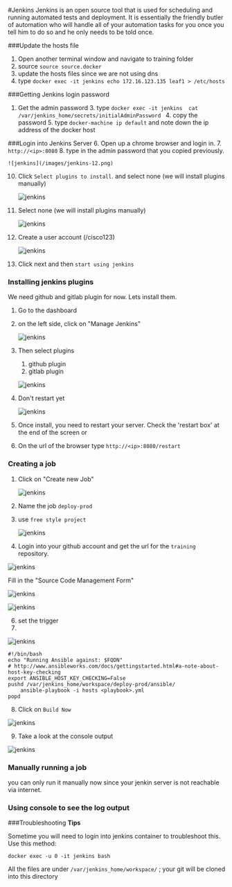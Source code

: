 #Jenkins
Jenkins is an open source tool that is used for scheduling and running automated tests and deployment.  It is essentially the friendly butler of automation who will handle all of your automation tasks for you once you tell him to do so and he only needs to be told once.

###Update the hosts file
1. Open another terminal window and navigate to training folder
2. source `source source.docker`
3. update the hosts files since we are not using dns
2. type `docker exec -it jenkins echo 172.16.123.135 leaf1 > /etc/hosts`


###Getting Jenkins login password
1. Get the admin password
	3. type `docker exec -it jenkins  cat /var/jenkins_home/secrets/initialAdminPassword `
	4. copy the password
	5. type `docker-machine ip default` and note down the ip address of the docker host

###Login into Jenkins Server
6. Open up a chrome browser and login in.
7. `http://<ip>:8080`
8. type in the admin password that you copied previously.

	![jenkins](/images/jenkins-12.png)
10. Click `Select plugins to install`. and select none (we will install plugins manually)

	![jenkins](/images/jenkins-200.png)

11. Select none (we will install plugins manually)

	![jenkins](/images/jenkins-13.png)

12. Create a user account (<yourid>/cisco123)

	![jenkins](/images/jenkins-201.png)

13. Click next and then `start using jenkins`



### Installing jenkins plugins

We need github and gitlab plugin for now.  Lets install them.

1. Go to the dashboard
2. on the left side, click on "Manage Jenkins"

	![jenkins](/images/jenkins-15.png)
3. Then select plugins
	1. github plugin
	2. gitlab plugin

	![jenkins](/images/jenkins-16.png)
5. Don't  restart yet

	![jenkins](/images/jenkins-17.png)
6. Once install, you need to restart your server. Check the 'restart box' at the end of the screen or
7. On the url of the browser type `http://<ip>:8080/restart`

### Creating a job
1. Click on "Create new Job"

 	![jenkins](/images/jenkins-jobs-1.png)
3. Name the job `deploy-prod`
4. use `free style project`

	![jenkins](/images/jenkins-jobs-2.png)

5. Login into your github account and get the url for the `training` repository.

![jenkins](/images/jenkins-jobs-3.png)

Fill in the "Source Code Management Form"

![jenkins](/images/jenkins-jobs-4.png)

![jenkins](/images/jenkins-jobs-8.png)

6. set the trigger
7.
![jenkins](/images/jenkins-jobs-6.png)

```
#!/bin/bash
echo "Running Ansible against: $FQDN"
# http://www.ansibleworks.com/docs/gettingstarted.html#a-note-about-host-key-checking
export ANSIBLE_HOST_KEY_CHECKING=False
pushd /var/jenkins_home/workspace/deploy-prod/ansible/
    ansible-playbook -i hosts <playbook>.yml
popd

```

8. Click on `Build Now`

 ![jenkins](/images/jenkins-jobs-10.png)

9. Take a look at the console output

 ![jenkins](/images/jenkins-jobs-9.png)

### Manually running a job
you can only run it manually now since your jenkin server is not reachable via internet.

### Using console to see the log output


###Troubleshooting
**Tips**

Sometime you will need to login into jenkins container to troubleshoot this. Use this method:

`docker exec -u 0 -it jenkins bash`

All the files are under ``/var/jenkins_home/workspace/``  ; your git will be cloned into this directory
